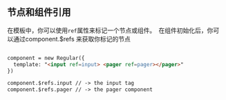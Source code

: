 ## 节点和组件引用

在模板中，你可以使用`ref`属性来标记一个节点或组件。　在组件初始化后，你可以通过component.$refs 来获取你标记的节点


```html

component = new Regular({
  template: "<input ref=input> <pager ref=pager></pager>"
})

component.$refs.input // -> the input tag
component.$refs.pager // -> the pager component

```